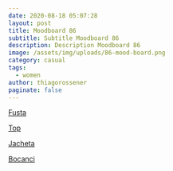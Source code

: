 ```yaml
---
date: 2020-08-18 05:07:28
layout: post
title: Moodboard 86
subtitle: Subtitle Moodboard 86
description: Description Moodboard 86
image: /assets/img/uploads/86-mood-board.png
category: casual
tags:
  - women
author: thiagorossener
paginate: false
---
```

[Fusta](http://bit.do/fHBpG)

[Top](http://bit.do/fHBpK)

[Jacheta](http://bit.do/fHBpM)

[Bocanci](http://bit.do/fHBpS)